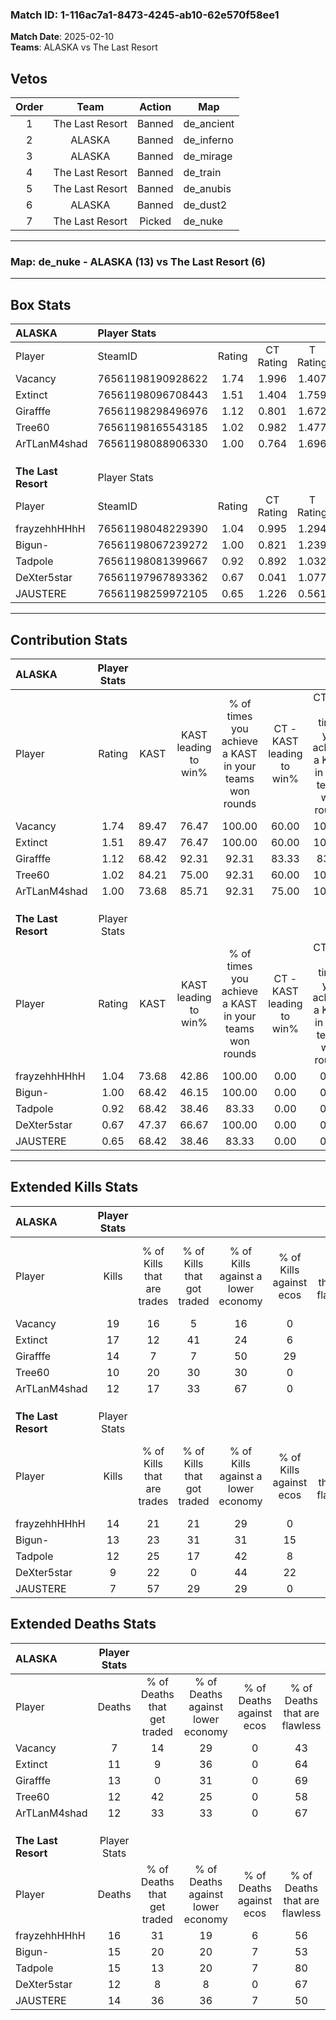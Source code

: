 ### Match ID: 1-116ac7a1-8473-4245-ab10-62e570f58ee1  
**Match Date**: 2025-02-10  
**Teams**: ALASKA vs The Last Resort  

## Vetos  

| Order | Team | Action | Map |
| :---: | :--: | :----: | --- |
| 1 | The Last Resort | Banned | de_ancient |
| 2 | ALASKA | Banned | de_inferno |
| 3 | ALASKA | Banned | de_mirage |
| 4 | The Last Resort | Banned | de_train |
| 5 | The Last Resort | Banned | de_anubis |
| 6 | ALASKA | Banned | de_dust2 |
| 7 | The Last Resort | Picked | de_nuke |

---  

### **Map**: de_nuke - ALASKA (13) vs The Last Resort (6)  
---  

## Box Stats  

| **ALASKA**          | Player Stats      |        |           |          |       |      |       |         |        |      |     |
| :- | :- | :-: | :-: | :-: | :-: | :-: | :-: | :-: | :-: | :-: | :-: |
| Player              | SteamID           | Rating | CT Rating | T Rating | KAST  | ADR  | Kills | Assists | Deaths | K/D  | HS% |
| Vacancy             | 76561198190928622 |  1.74  |   1.996   |  1.407   | 89.47 | 98.9 |  19   |    7    |   7    | 2.71 | 63  |
| Extinct             | 76561198096708443 |  1.51  |   1.404   |  1.759   | 89.47 | 93.7 |  17   |    5    |   11   | 1.55 | 47  |
| Girafffe            | 76561198298496976 |  1.12  |   0.801   |  1.672   | 68.42 | 83.7 |  14   |    4    |   13   | 1.08 | 78  |
| Tree60              | 76561198165543185 |  1.02  |   0.982   |  1.477   | 84.21 | 60.4 |  10   |    7    |   12   | 0.83 | 40  |
| ArTLanM4shad        | 76561198088906330 |  1.00  |   0.764   |  1.696   | 73.68 | 55.1 |  12   |    2    |   12   | 1.00 | 50  |
|                     |                   |        |           |          |       |      |       |         |        |      |     |
|                     |                   |        |           |          |       |      |       |         |        |      |     |
|                     |                   |        |           |          |       |      |       |         |        |      |     |
| **The Last Resort** | Player Stats      |        |           |          |       |      |       |         |        |      |     |
| Player              | SteamID           | Rating | CT Rating | T Rating | KAST  | ADR  | Kills | Assists | Deaths | K/D  | HS% |
| frayzehhHHhH        | 76561198048229390 |  1.04  |   0.995   |  1.294   | 73.68 | 76.8 |  14   |    2    |   16   | 0.88 | 57  |
| Bigun-              | 76561198067239272 |  1.00  |   0.821   |  1.239   | 68.42 | 78.5 |  13   |    3    |   15   | 0.87 | 53  |
| Tadpole             | 76561198081399667 |  0.92  |   0.892   |  1.032   | 68.42 | 67.9 |  12   |    4    |   15   | 0.80 | 83  |
| DeXter5star         | 76561197967893362 |  0.67  |   0.041   |  1.077   | 47.37 | 57.0 |   9   |    1    |   12   | 0.75 | 44  |
| JAUSTERE            | 76561198259972105 |  0.65  |   1.226   |  0.561   | 68.42 | 42.3 |   7   |    5    |   14   | 0.50 | 71  |
---  

## Contribution Stats  

| **ALASKA**          | Player Stats |       |                      |                                                        |                           |                                                             |                          |                                                            |
| :- | :-: | :-: | :-: | :-: | :-: | :-: | :-: | :-: |
| Player              |    Rating    | KAST  | KAST leading to win% | % of times you achieve a KAST in your teams won rounds | CT - KAST leading to win% | CT - % of times you achieve a KAST in your teams won rounds | T - KAST leading to win% | T - % of times you achieve a KAST in your teams won rounds |
| Vacancy             |     1.74     | 89.47 |        76.47         |                         100.00                         |           60.00           |                           100.00                            |          100.00          |                           100.00                           |
| Extinct             |     1.51     | 89.47 |        76.47         |                         100.00                         |           60.00           |                           100.00                            |          100.00          |                           100.00                           |
| Girafffe            |     1.12     | 68.42 |        92.31         |                         92.31                          |           83.33           |                            83.33                            |          100.00          |                           100.00                           |
| Tree60              |     1.02     | 84.21 |        75.00         |                         92.31                          |           60.00           |                           100.00                            |          100.00          |                           85.71                            |
| ArTLanM4shad        |     1.00     | 73.68 |        85.71         |                         92.31                          |           75.00           |                           100.00                            |          100.00          |                           85.71                            |
|                     |              |       |                      |                                                        |                           |                                                             |                          |                                                            |
|                     |              |       |                      |                                                        |                           |                                                             |                          |                                                            |
|                     |              |       |                      |                                                        |                           |                                                             |                          |                                                            |
| **The Last Resort** | Player Stats |       |                      |                                                        |                           |                                                             |                          |                                                            |
| Player              |    Rating    | KAST  | KAST leading to win% | % of times you achieve a KAST in your teams won rounds | CT - KAST leading to win% | CT - % of times you achieve a KAST in your teams won rounds | T - KAST leading to win% | T - % of times you achieve a KAST in your teams won rounds |
| frayzehhHHhH        |     1.04     | 73.68 |        42.86         |                         100.00                         |           0.00            |                            0.00                             |          66.67           |                           100.00                           |
| Bigun-              |     1.00     | 68.42 |        46.15         |                         100.00                         |           0.00            |                            0.00                             |          75.00           |                           100.00                           |
| Tadpole             |     0.92     | 68.42 |        38.46         |                         83.33                          |           0.00            |                            0.00                             |          62.50           |                           83.33                            |
| DeXter5star         |     0.67     | 47.37 |        66.67         |                         100.00                         |           0.00            |                            0.00                             |          85.71           |                           100.00                           |
| JAUSTERE            |     0.65     | 68.42 |        38.46         |                         83.33                          |           0.00            |                            0.00                             |          62.50           |                           83.33                            |
---  

## Extended Kills Stats  

| **ALASKA**          | Player Stats |                            |                            |                                    |                         |                              |                                 |                                       |                    |           |
| :- | :-: | :-: | :-: | :-: | :-: | :-: | :-: | :-: | :-: | :-: |
| Player              |    Kills     | % of Kills that are trades | % of Kills that got traded | % of Kills against a lower economy | % of Kills against ecos | % of Kills that are flawless | % of Kills that are close duels | % of Kills that are assisted by flash | Pistol Round Kills | AWP Kills |
| Vacancy             |      19      |             16             |             5              |                 16                 |            0            |              58              |               11                |                   0                   |         0          |     2     |
| Extinct             |      17      |             12             |             41             |                 24                 |            6            |              65              |                0                |                   6                   |         0          |     1     |
| Girafffe            |      14      |             7              |             7              |                 50                 |           29            |              50              |                0                |                   0                   |         0          |     1     |
| Tree60              |      10      |             20             |             30             |                 30                 |            0            |              40              |               10                |                   0                   |         0          |     1     |
| ArTLanM4shad        |      12      |             17             |             33             |                 67                 |            0            |              83              |                8                |                   0                   |         3          |     0     |
|                     |              |                            |                            |                                    |                         |                              |                                 |                                       |                    |           |
|                     |              |                            |                            |                                    |                         |                              |                                 |                                       |                    |           |
|                     |              |                            |                            |                                    |                         |                              |                                 |                                       |                    |           |
| **The Last Resort** | Player Stats |                            |                            |                                    |                         |                              |                                 |                                       |                    |           |
| Player              |    Kills     | % of Kills that are trades | % of Kills that got traded | % of Kills against a lower economy | % of Kills against ecos | % of Kills that are flawless | % of Kills that are close duels | % of Kills that are assisted by flash | Pistol Round Kills | AWP Kills |
| frayzehhHHhH        |      14      |             21             |             21             |                 29                 |            0            |              71              |                0                |                   0                   |         0          |     2     |
| Bigun-              |      13      |             23             |             31             |                 31                 |           15            |              54              |                0                |                   8                   |         0          |     2     |
| Tadpole             |      12      |             25             |             17             |                 42                 |            8            |              50              |                8                |                   8                   |         0          |     2     |
| DeXter5star         |      9       |             22             |             0              |                 44                 |           22            |              78              |                0                |                   0                   |         2          |     1     |
| JAUSTERE            |      7       |             57             |             29             |                 29                 |            0            |              71              |                0                |                   0                   |         0          |     0     |
## Extended Deaths Stats  

| **ALASKA**          | Player Stats |                             |                                   |                          |                               |                            |                           |               |
| :- | :-: | :-: | :-: | :-: | :-: | :-: | :-: | :-: |
| Player              |    Deaths    | % of Deaths that get traded | % of Deaths against lower economy | % of Deaths against ecos | % of Deaths that are flawless | % of Deaths that are close | % of Deaths while blinded | Deaths to AWP |
| Vacancy             |      7       |             14              |                29                 |            0             |              43               |             0              |            14             |       1       |
| Extinct             |      11      |              9              |                36                 |            0             |              64               |             0              |             9             |       0       |
| Girafffe            |      13      |              0              |                31                 |            0             |              69               |             0              |             0             |       1       |
| Tree60              |      12      |             42              |                25                 |            0             |              58               |             8              |             0             |       0       |
| ArTLanM4shad        |      12      |             33              |                33                 |            0             |              67               |             0              |             0             |       0       |
|                     |              |                             |                                   |                          |                               |                            |                           |               |
|                     |              |                             |                                   |                          |                               |                            |                           |               |
|                     |              |                             |                                   |                          |                               |                            |                           |               |
| **The Last Resort** | Player Stats |                             |                                   |                          |                               |                            |                           |               |
| Player              |    Deaths    | % of Deaths that get traded | % of Deaths against lower economy | % of Deaths against ecos | % of Deaths that are flawless | % of Deaths that are close | % of Deaths while blinded | Deaths to AWP |
| frayzehhHHhH        |      16      |             31              |                19                 |            6             |              56               |             6              |             6             |       1       |
| Bigun-              |      15      |             20              |                20                 |            7             |              53               |             7              |             0             |       1       |
| Tadpole             |      15      |             13              |                20                 |            7             |              80               |             7              |             0             |       1       |
| DeXter5star         |      12      |              8              |                 8                 |            0             |              67               |             0              |             0             |       0       |
| JAUSTERE            |      14      |             36              |                36                 |            7             |              50               |             7              |             0             |       0       |
